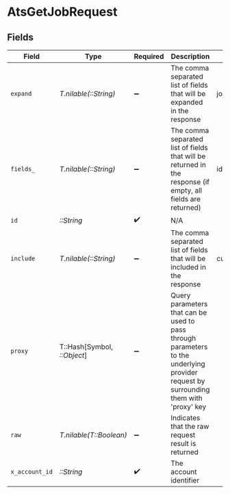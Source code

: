 # AtsGetJobRequest


## Fields

| Field                                                                                                                                                                                         | Type                                                                                                                                                                                          | Required                                                                                                                                                                                      | Description                                                                                                                                                                                   | Example                                                                                                                                                                                       |
| --------------------------------------------------------------------------------------------------------------------------------------------------------------------------------------------- | --------------------------------------------------------------------------------------------------------------------------------------------------------------------------------------------- | --------------------------------------------------------------------------------------------------------------------------------------------------------------------------------------------- | --------------------------------------------------------------------------------------------------------------------------------------------------------------------------------------------- | --------------------------------------------------------------------------------------------------------------------------------------------------------------------------------------------- |
| `expand`                                                                                                                                                                                      | *T.nilable(::String)*                                                                                                                                                                         | :heavy_minus_sign:                                                                                                                                                                            | The comma separated list of fields that will be expanded in the response                                                                                                                      | job_postings,interview_stages                                                                                                                                                                 |
| `fields_`                                                                                                                                                                                     | *T.nilable(::String)*                                                                                                                                                                         | :heavy_minus_sign:                                                                                                                                                                            | The comma separated list of fields that will be returned in the response (if empty, all fields are returned)                                                                                  | id,remote_id,code,title,status,job_status,department_ids,remote_department_ids,location_ids,remote_location_ids,hiring_team,interview_stages,confidential,custom_fields,created_at,updated_at |
| `id`                                                                                                                                                                                          | *::String*                                                                                                                                                                                    | :heavy_check_mark:                                                                                                                                                                            | N/A                                                                                                                                                                                           |                                                                                                                                                                                               |
| `include`                                                                                                                                                                                     | *T.nilable(::String)*                                                                                                                                                                         | :heavy_minus_sign:                                                                                                                                                                            | The comma separated list of fields that will be included in the response                                                                                                                      | custom_fields                                                                                                                                                                                 |
| `proxy`                                                                                                                                                                                       | T::Hash[Symbol, *::Object*]                                                                                                                                                                   | :heavy_minus_sign:                                                                                                                                                                            | Query parameters that can be used to pass through parameters to the underlying provider request by surrounding them with 'proxy' key                                                          |                                                                                                                                                                                               |
| `raw`                                                                                                                                                                                         | *T.nilable(T::Boolean)*                                                                                                                                                                       | :heavy_minus_sign:                                                                                                                                                                            | Indicates that the raw request result is returned                                                                                                                                             |                                                                                                                                                                                               |
| `x_account_id`                                                                                                                                                                                | *::String*                                                                                                                                                                                    | :heavy_check_mark:                                                                                                                                                                            | The account identifier                                                                                                                                                                        |                                                                                                                                                                                               |